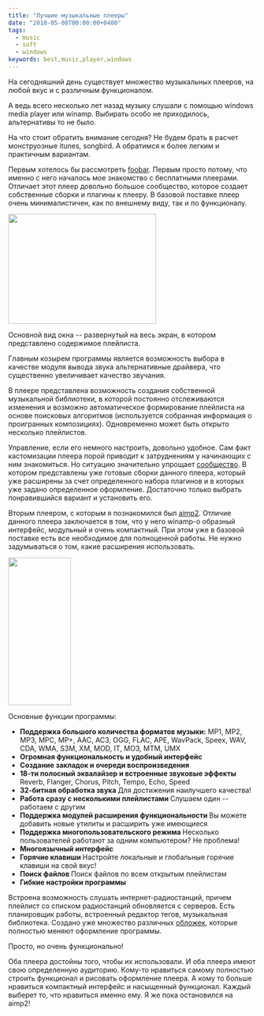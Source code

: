 ```yaml
---
title: "Лучшие музыкальные плееры"
date: "2010-05-08T00:00:00+0400"
tags:
  - music
  - soft
  - windows
keywords: best,music,player,windows
---
```

На сегодняшний день существует множество музыкальных плееров, на любой вкус и с различным функционалом.

А ведь всего несколько лет назад музыку слушали с помощью windows media player или winamp. Выбирать особо не приходилось, альтернативы то не было.

На что стоит обратить внимание сегодня? Не будем брать в расчет монструозные itunes, songbird. А обратимся к более легким и практичным вариантам.

Первым хотелось бы рассмотреть <a href="http://www.foobar2000.org/" rel="nofollow">foobar</a>. Первым просто потому, что именно с него началось мое знакомство с бесплатными плеерами. Отличает этот плеер довольно большое сообщество, которое создает собственные сборки и плагины к плееру. В базовой поставке плеер очень минималистичен, как по внешнему виду, так и по функционалу.

<a href="https://static.juev.org/2010/05/foobar.png"><img class="aligncenter size-medium wp-image-1030" title="foobar" src="https://static.juev.org/2010/05/foobar-300x223.png" alt="" width="300" height="223" /></a>

Основной вид окна -- развернутый на весь экран, в котором представлено содержимое плейлиста.

Главным козырем программы является возможность выбора в качестве модуля вывода звука альтернативные драйвера, что существенно увеличивает качество звучания.

В плеере представлена возможность создания собственной музыкальной библиотеки, в которой постоянно отслеживаются изменения и возможно автоматическое формирование плейлиста на основе поисковых алгоритмов (используется собранная информация о проигранных композициях). Одновременно может быть открыто несколько плейлистов.

Управление, если его немного настроить, довольно удобное. Сам факт кастомизации плеера порой приводит к затруднениям у начинающих с ним знакомиться. Но ситуацию значительно упрощает <a href="http://www.foobar2000.ru/forum/index.php/board,4.0.html" rel="nofollow">сообщество</a>. В котором представлены уже готовые сборки данного плеера, который уже расширены за счет определенного набора плагинов и в которых уже задано определенное оформление. Достаточно только выбрать понравившийся вариант и установить его.

Вторым плеером, с которым я познакомился был <a href="http://aimp.ru/index.php" rel="nofollow">aimp2</a>. Отличие данного плеера заключается в том, что у него winamp-о образный интерфейс, модульный и очень компактный. При этом уже в базовой поставке есть все необходимое для полноценной работы. Не нужно задумываться о том, какие расширения использовать.

<a href="https://static.juev.org/2010/05/aimp.png"><img class="aligncenter size-medium wp-image-1029" title="aimp" src="https://static.juev.org/2010/05/aimp-127x300.png" alt="" width="127" height="300" /></a>

Основные функции программы:
<ul>
	<li><strong>Поддержка большого количества форматов музыки:</strong>
MP1, MP2, MP3, MPC, MP+, AAC, AC3, OGG, FLAC, APE, WavPack, Speex, WAV, CDA, WMA, S3M, XM, MOD, IT, MO3, MTM, UMX</li>
	<li><strong>Огромная функциональность и удобный интерфейс</strong></li>
	<li><strong>Создание закладок и очереди воспроизведения</strong></li>
	<li><strong>18-ти полосный эквалайзер и встроенные звуковые эффекты</strong>
Reverb, Flanger, Chorus, Pitch, Tempo, Echo, Speed</li>
	<li><strong>32-битная обработка звука
</strong>Для достижения наилучшего качества!</li>
	<li><strong>Работа сразу с несколькими плейлистами
</strong>Cлушаем один -- работаем с другим</li>
	<li><strong>Поддержка модулей расширения функциональности
</strong>Вы можете добавить новые утилиты и расширить уже имеющиеся</li>
	<li><strong>Поддержка многопользовательского режима
</strong>Несколько пользователей работают за одним компьютером? Не проблема!</li>
	<li><strong>Многоязычный интерфейс</strong></li>
	<li><strong>Горячие клавиши
</strong>Настройте локальные и глобальные горячие клавиши на свой вкус!</li>
	<li><strong>Поиск файлов
</strong>Поиск файлов по всем открытым плейлистам</li>
	<li><strong>Гибкие настройки программы</strong></li>
</ul>
Встроена возможность слушать интернет-радиостанций, причем плейлист со списком радиостанций обновляется с серверов. Есть планировщик работы, встроенный редактор тегов, музыкальная библиотека. Создано уже множество различных <a href="http://www.aimp.ru/index.php?do=catalog&amp;id=0" rel="nofollow">обложек</a>, которые полностью меняют оформление программы.

Просто, но очень функционально!

Оба плеера достойны того, чтобы их использовали. И оба плеера имеют свою определенную аудиторию. Кому-то нравиться самому полностью строить функционал и рисовать оформление плеера. А кому то больше нравиться компактный интерфейс и насыщенный функционал. Каждый выберет то, что нравиться именно ему. Я же пока остановился на aimp2!
